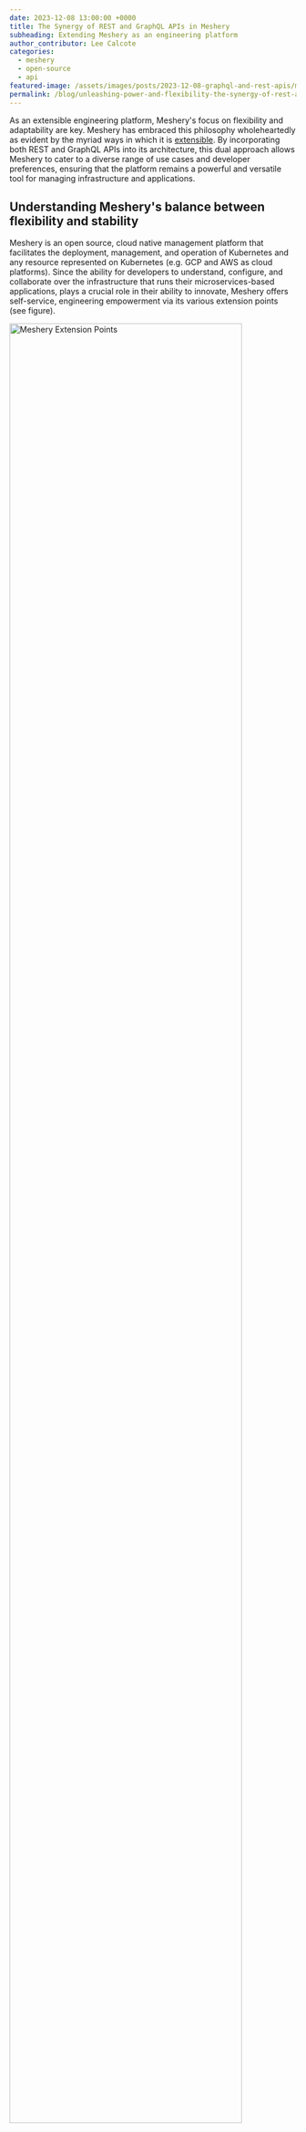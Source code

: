 ```yaml
---
date: 2023-12-08 13:00:00 +0000
title: The Synergy of REST and GraphQL APIs in Meshery
subheading: Extending Meshery as an engineering platform
author_contributor: Lee Calcote
categories:
  - meshery
  - open-source
  - api
featured-image: /assets/images/posts/2023-12-08-graphql-and-rest-apis/meshery-apis.jpeg
permalink: /blog/unleashing-power-and-flexibility-the-synergy-of-rest-and-graphql-in-meshery
---
```


As an extensible engineering platform, Meshery's focus on flexibility and adaptability are key. Meshery has embraced this philosophy wholeheartedly as evident by the myriad ways in which it is [extensible](https://docs.meshery.io/extensibility). By incorporating both REST and GraphQL APIs into its architecture, this dual approach allows Meshery to cater to a diverse range of use cases and developer preferences, ensuring that the platform remains a powerful and versatile tool for managing infrastructure and applications.

## Understanding Meshery's balance between flexibility and stability

Meshery is an open source, cloud native management platform that facilitates the deployment, management, and operation of Kubernetes and any resource represented on Kubernetes (e.g. GCP and AWS as cloud platforms). Since the ability for developers to understand, configure, and collaborate over the infrastructure that runs their microservices-based applications, plays a crucial role in their ability to innovate, Meshery offers self-service, engineering empowerment via its various extension points (see figure).

<img alt="Meshery Extension Points" src="/assets/images/posts/2023-12-08-graphql-and-rest-apis/meshery-extension-points.webp" width="90%" />

Incumbent upon Meshery is the necessity to balance the freedoms of these extension points with that of platform-enforced safeguards to help prevent the incidental mishaps that occur when an engineer "shoots themself in the foot", so to speak. Meshery's APIs are designed to be flexible and expressive, while also being stable and predictable. This balance is achieved by providing both REST and GraphQL APIs.

## Meshery's APIs

[Meshery's APIs](https://docs.meshery.io/extensibility/api) are just one type of extension point. Meshery's APIs are used by every Meshery component. This includes:

- the two clients, [Meshery UI](https://docs.meshery.io/concepts/architecture), and [mesheryctl](https://docs.meshery.io/reference/mesheryctl) to interact with the Meshery Server.
- [Meshery Adapters](https://docs.meshery.io/concepts/architecture/adapters) to register capabilities with the Meshery Server.
- Meshery's APIs are also used by the [Meshery Operator](https://docs.meshery.io/concepts/architecture/operator) and it runs [MeshSync](https://docs.meshery.io/concepts/architecture/broker) and [Meshery Broker](https://docs.meshery.io/concepts/architecture/broker).

<div class="callout">
<h5>Meshery REST API Reference</h5>
<ul><li><a href="(https://docs.meshery.io/reference/rest-apis">Meshery REST API Reference</a></li>
<li><a href="(https://docs.meshery.io/reference/graphql-apis">Meshery GraphQL API Reference</a></li>
</ul>
</div>

### REST API: Traditional and Battle-Tested

The inclusion of a RESTful API in Meshery aligns with the conventional approach to building APIs. REST, or Representational State Transfer, is an architectural style that has been widely adopted in the industry for years. Meshery's REST API provides a standardized and intuitive way for developers to interact with the platform.

- **Familiarity and Ease of Use:** Many developers are already familiar with RESTful APIs, making Meshery accessible to a broad audience. The straightforward nature of REST makes it easy to understand and integrate into existing workflows.

- **Industry Standards:** REST is a tried-and-true approach with established industry standards. This ensures compatibility with a myriad of tools, libraries, and frameworks, enabling seamless integration with other services and systems.

- **Statelessness:** REST's stateless nature simplifies server-side implementation and promotes scalability. Each request from a client contains all the information needed to understand and process the request, reducing server overhead.

### GraphQL API: Empowering Developers with Flexibility

Meshery's GraphQL API provides a more expressive and flexible approach to querying data. In addition to REST, Meshery has embraced GraphQL, a query language for APIs that provides a more flexible and efficient alternative to traditional RESTful approaches.

- **Fine-Grained Queries:** GraphQL allows clients to request only the data they need, minimizing bandwidth usage and reducing the over-fetching of data. This granularity in querying enhances performance and responsiveness, especially in scenarios with limited network resources.

- **Single Request, Multiple Responses:** Unlike REST, where multiple endpoints might be required to gather disparate data, GraphQL allows clients to retrieve all the necessary information in a single request. This reduces the number of network requests and optimizes data fetching.

- **Schema Evolution:** GraphQL supports incremental schema updates, providing flexibility in evolving APIs over time without breaking existing clients. This is particularly beneficial in a rapidly changing technology landscape.

## Synergy of REST and GraphQL in Meshery

The decision to incorporate both REST and GraphQL APIs in Meshery is a strategic move that maximizes the benefits of both paradigms. Developers can choose the approach that best suits their requirements, taking advantage of the simplicity of REST or the flexibility of GraphQL.

### Authn and Authz

Irrespective of whether you use the REST or GraphQL API, Meshery requires authentication and authorization for all API requests. Requests to any of the API endpoints must be authenticated and include a valid JWT access token in the HTTP headers. Type of authentication is determined by the selected [Provider](https://docs.meshery.io/extensibility/providers). Use of the Local Provider, "None", puts Meshery into single-user mode and does not require authentication.

#### Compatibility and Integration

Meshery's REST API ensures compatibility with a wide range of tools and libraries, while the GraphQL API caters to developers who prefer a more dynamic and tailored querying experience.

#### Developer Choice

Offering both REST and GraphQL APIs empowers developers to choose the API style that aligns with their expertise and project requirements. This flexibility promotes inclusivity and encourages collaboration among diverse development teams.

#### Future-Proofing

Meshery's commitment to providing both REST and GraphQL APIs demonstrates a forward-looking approach. As technology evolves and developer preferences shift, Meshery remains adaptable, ensuring its relevance in the ever-changing landscape of cloud-native development.

### Conclusion

The Meshery open source project's decision to incorporate both REST and GraphQL APIs reflects a commitment to empowering developers with choice and flexibility. By embracing the strengths of both paradigms, Meshery ensures that it remains a versatile and future-proof tool for managing service meshes in the dynamic world of cloud-native applications. Whether developers prefer the familiarity of REST or the expressive power of GraphQL, Meshery stands ready to meet their needs, providing a seamless and efficient experience for cloud native and cloud infrastructure management.